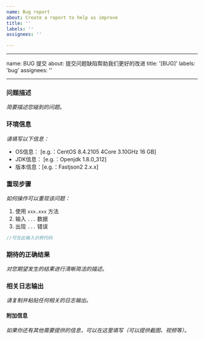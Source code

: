```yaml
---
name: Bug report
about: Create a report to help us improve
title: ''
labels: ''
assignees: ''

---
```


---
name: BUG 提交
about: 提交问题缺陷帮助我们更好的改进
title: '[BUG]'
labels: 'bug'
assignees: ''

---

### 问题描述
*简要描述您碰到的问题。*


### 环境信息
*请填写以下信息：*

 - OS信息：  [e.g.：CentOS 8.4.2105 4Core 3.10GHz 16 GB]
 - JDK信息： [e.g.：Openjdk 1.8.0_312]
 - 版本信息：[e.g.：Fastjson2 2.x.x]
 

### 重现步骤
*如何操作可以重现该问题：*

1. 使用 `xxx.xxx` 方法
2. 输入 `...`  数据
3. 出现 `...` 错误
```java
//可在此输入示例代码
```

### 期待的正确结果
*对您期望发生的结果进行清晰简洁的描述。*


### 相关日志输出
*请复制并粘贴任何相关的日志输出。*


#### 附加信息
*如果你还有其他需要提供的信息，可以在这里填写（可以提供截图、视频等）。*
